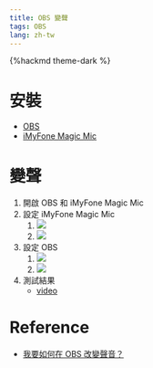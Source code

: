 ```yaml
---
title: OBS 變聲
tags: OBS
lang: zh-tw
---
```


{%hackmd theme-dark %}

# 安裝
- [OBS](https://obsproject.com/)
- [iMyFone Magic Mic](https://tw.imyfone.com/voice-changer/)

# 變聲
1. 開啟 OBS 和 iMyFone Magic Mic
2. 設定 iMyFone Magic Mic
    1. ![](https://i.imgur.com/y4QypQk.png)
    2. ![](https://i.imgur.com/UTdse5M.png)
3. 設定 OBS
    1. ![](https://i.imgur.com/y7FbUAU.png)
    2. ![](https://i.imgur.com/W8yxsnt.png)
4. 測試結果
    - [video](../video/)

# Reference
- [我要如何在 OBS 改變聲音？](https://tw.imyfone.com/voice-tips/obs-voice-changer/)
